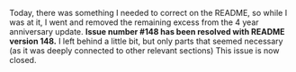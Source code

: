 Today, there was something I needed to correct on the README, so while I was at it, I went and removed the remaining excess from the 4 year anniversary update. **Issue number #148 has been resolved with README version 148.** I left behind a little bit, but only parts that seemed necessary (as it was deeply connected to other relevant sections) This issue is now closed.

